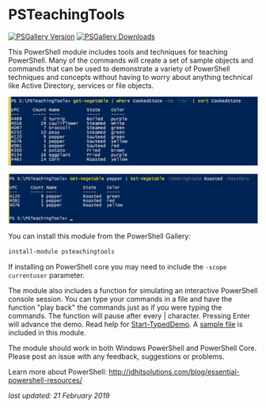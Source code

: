 # PSTeachingTools

[![PSGallery Version](https://img.shields.io/powershellgallery/v/PSTeachingTools.png?style=for-the-badge&label=PowerShell%20Gallery)](https://www.powershellgallery.com/packages/PSTeachingTools/) [![PSGallery Downloads](https://img.shields.io/powershellgallery/dt/PSTeachingTools.png?style=for-the-badge&label=Downloads)](https://www.powershellgallery.com/packages/PSTeachingTools/)


This PowerShell module includes tools and techniques for teaching PowerShell. Many of the commands will create a set of sample objects and commands that can be used to demonstrate a variety of PowerShell techniques and concepts without having to worry about anything technical like Active Directory, services or file objects.

![Using objects in the pipeline](./assets/get-vegetable.jpg)

![setting objects](./assets/set-vegetable.jpg)

You can install this module from the PowerShell Gallery:

```powershell
install-module psteachingtools
```
If installing on PowerShell core you may need to include the `-scope currentuser` parameter.

The module also includes a function for simulating an interactive PowerShell console session. You can type your commands in a file and have the function "play back" the commands just as if you were typing the commands. The function will pause after every | character. Pressing Enter will advance the demo. Read help for [Start-TypedDemo](./docs/Start-TypedDemo.md). A [sample file](./assets/sampledemo.txt) is included in this module.

The module should work in both Windows PowerShell and PowerShell Core. Please post an issue with any feedback, suggestions or problems.

Learn more about PowerShell: http://jdhitsolutions.com/blog/essential-powershell-resources/

_last updated: 21 February 2019_
